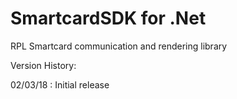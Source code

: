 # SmartcardSDK for .Net
RPL Smartcard communication and rendering library

Version History:

02/03/18 : Initial release
